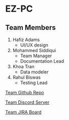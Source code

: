 # EZ-PC
## Team Members
1. Hafiz Adams
   - UI/UX design
2. Mohammed Siddiqui
   - Team Manager
   - Documentation Lead
3. Khoa Tran
   - Data modeler
4. Rahul Biswas
   - Testing Lead
  
[Team Github Repo](https://github.com/khoatran3005/EZ-PC.git)

[Team Discord Server](https://discord.gg/8jT6CW6sgB)

[Team JIRA Board](https://jira.ggc.edu/browse/SDII24-68)
